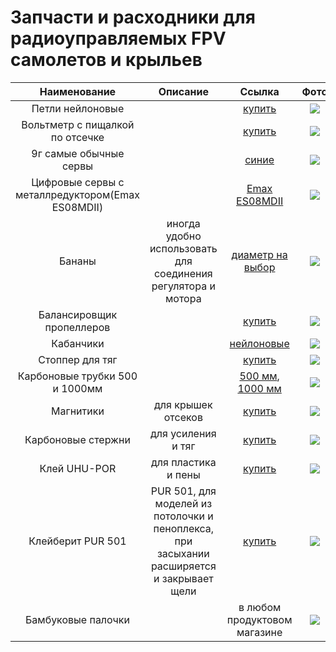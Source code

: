 # Запчасти и расходники для радиоуправляемых FPV самолетов и крыльев

|                   Наименование                   |                                          Описание                                          |                                                                                                                                                                           Ссылка                                                                                                                                                                            |                                                   Фото                                                   |
| :----------------------------------------------: | :----------------------------------------------------------------------------------------: | :---------------------------------------------------------------------------------------------------------------------------------------------------------------------------------------------------------------------------------------------------------------------------------------------------------------------------------------------------------: | :------------------------------------------------------------------------------------------------------: |
|                 Петли нейлоновые                 |                                                                                            |                                                                                                                    [купить](https://aliexpress.ru/item/32799882853.html?sku_id=65809468034&spm=a2g2w.productlist.list.8.32066938k02zV5)                                                                                                                     |             ![](https://ae04.alicdn.com/kf/HTB142ECNXXXXXcDXVXXq6xXFXXXi/10-RC-aileron.jpg)              |
|         Вольтметр с пищалкой по отсечке          |                                                                                            |                                                                                                                                                  [купить](https://ru.aliexpress.com/item/32720299175.html)                                                                                                                                                  |      ![](https://ae04.alicdn.com/kf/HTB17gGMMVXXXXXXXVXXq6xXFXXXa/3-7-30-1-8-s-fe-li-ion-lipo.jpg)       |
|              9г самые обычные сервы              |                                                                                            |                                                                                                                                                      [синие](http://s.click.aliexpress.com/e/gOBHHC4)                                                                                                                                                       |       ![](https://ae04.alicdn.com/kf/HTB10UBzQFXXXXaqXXXXq6xXFXXX3/5-10-20-50-100-SG90-SG-90.jpg)        |
| Цифровые сервы с металлредуктором(Emax ES08MDII) |                                                                                            |                                                                                                                                          [Emax ES08MDII](https://aliexpress.ru/popular/es08md-digital-servo.html)                                                                                                                                           |           ![](https://ae04.alicdn.com/kf/Hbc881443307b4c0cb1fa3f8b521a5876k/EMAX-ES08MDII.jpg)           |
|                      Бананы                      |               иногда удобно использовать для соединения регулятора и мотора                |                                                                                                                                                [диаметр на выбор](http://s.click.aliexpress.com/e/bID3SgLq)                                                                                                                                                 |         ![](https://ae04.alicdn.com/kf/H24795ca3455243d4b99a8de94edfd5596/20-40-3-5-RC-ESC.jpg)          |
|            Балансировщик пропеллеров             |                                                                                            |                                                                                                               [купить](https://aliexpress.ru/item/1005002778082847.html?sku_id=12000022144011088&spm=a2g2w.productlist.list.1.4ce51a217sngi0)                                                                                                               |                   ![](https://ae04.alicdn.com/kf/HTB1HNOARVXXXXazXpXXq6xXFXXXa/-.jpg)                    |
|                    Кабанчики                     |                                                                                            |                                                                                                                                                    [нейлоновые](http://s.click.aliexpress.com/e/UIwQLqg)                                                                                                                                                    |                ![](https://ae04.alicdn.com/kf/H45dfd7af7f0d451ba562184bf96758a6a/10.jpg)                 |
|                 Стоппер для тяг                  |                                                                                            |                                                                                                                                                         [купить](https://a.aliexpress.com/_m0geT5Y)                                                                                                                                                         |                 ![](https://ae04.alicdn.com/kf/HTB108dAivuSBuNkHFqDq6xfhVXa0/10-RC.jpg)                  |
|          Карбоновые трубки 500 и 1000мм          |                                                                                            |                                                                                                                                  [500 мм](https://a.aliexpress.com/_m0ZI1w6), [1000 мм](https://a.aliexpress.com/_mqBfyOO)                                                                                                                                  |          ![](https://ae04.alicdn.com/kf/HTB1UPm9bgoQMeJjy1Xaq6ASsFXax/Ormino-6-8-10-12-14.jpg)           |
|                    Магнитики                     |                                     для крышек отсеков                                     |                                                                                                              [купить](https://aliexpress.ru/item/1005001625480797.html?sku_id=12000016871732454&spm=a2g2w.productlist.list.89.17401f4bNC64ZV)                                                                                                               |               ![](https://ae04.alicdn.com/kf/HTB1sEXFz1uSBuNjy1Xcq6AYjFXau/10-5-2-20.jpg)                |
|                Карбоновые стержни                |                                     для усиления и тяг                                     |                                                                                                                                                         [купить](https://a.aliexpress.com/_mPUoGtM)                                                                                                                                                         |               ![](https://ae04.alicdn.com/kf/H01b33631c04b4930a8f7ba8b337e650f9/1-1-5.jpg)               |
|                   Клей UHU-POR                   |                                    для пластика и пены                                     |                                                                                                                                   [купить](https://www.ozon.ru/product/uhu-kley-universalnyy-50-ml-24288923/?sh=LsNWP4fz)                                                                                                                                   | ![](https://www.globalhobby.ru/wa-data/public/shop/products/47/13/1347/images/4790/41341.jpg.750@2x.jpg) |
|                Клейберит PUR 501                 | PUR 501, для моделей из потолочки и пеноплекса, при засыхании расширяется и закрывает щели | [купить](https://market.yandex.ru/search?text=%D0%9F%D0%A3%D0%A0-%D0%BA%D0%BB%D0%B5%D0%B9%20Kleiberit%20501.0%20%D1%83%D0%BD%D0%B8%D0%B2%D0%B5%D1%80%D1%81%D0%B0%D0%BB%D1%8C%D0%BD%D1%8B%D0%B9%20%D0%BF%D0%BE%D0%BB%D0%B8%D1%83%D1%80%D0%B5%D1%82%D0%B0%D0%BD%D0%BE%D0%B2%D1%8B%D0%B9%2C%20D4%2C%200.5%20%D0%BA%D0%B3&cpa=0&onstock=0&local-offers-first=0) |              ![](https://ellmas.ru/upload/iblock/801/8012f3a8129f8839682e7ce217cf4cbe.jpg)               |
|                Бамбуковые палочки                |                                                                                            |                                                                                                                                                                в любом продуктовом магазине                                                                                                                                                                 |             ![](https://images.ru.prom.st/636921421_w200_h200_palochki-bambukovye-dlya.jpg)              |
